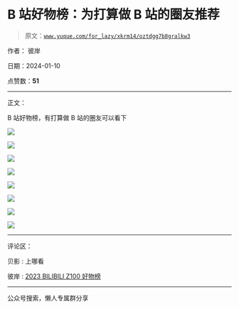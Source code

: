 # B 站好物榜：为打算做 B 站的圈友推荐

> 原文：[`www.yuque.com/for_lazy/xkrm14/oztdgg7b8gralkw3`](https://www.yuque.com/for_lazy/xkrm14/oztdgg7b8gralkw3)

作者： 彼岸

日期：2024-01-10

点赞数：**51**

* * *

正文：

B 站好物榜，有打算做 B 站的圈友可以看下

![](img/65d9828e55408ea13798f37935036347.png)

![](img/5fd0ade28996fd3389d01088bd1a586b.png)

![](img/e7d56e640417e00de3fcce100a56d694.png)

![](img/087bbf6f3835070859dc26728be1226e.png)

![](img/2065ad4db0e8e2ba5271f6e238eaf162.png)

![](img/997a5e13f3d21b97d53fa9a42a5bab1b.png)

![](img/565a7ed8c5d1ae55405f97cd6083b73c.png)

![](img/aaf51e4a58999db95e13b647f362bd4c.png)

* * *

评论区：

贝影 : 上哪看

彼岸 : [2023 BILIBILI Z100 好物榜](https://b23.tv/C9UL6N5)

* * *

公众号搜索，懒人专属群分享